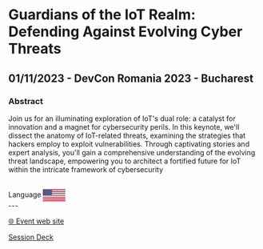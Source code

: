 # Guardians of the IoT Realm: Defending Against Evolving Cyber Threats
## 01/11/2023 - DevCon Romania 2023 - Bucharest
### Abstract
Join us for an illuminating exploration of IoT's dual role: a catalyst for innovation and a magnet for cybersecurity perils. In this keynote, we'll dissect the anatomy of IoT-related threats, examining the strategies that hackers employ to exploit vulnerabilities. Through captivating stories and expert analysis, you'll gain a comprehensive understanding of the evolving threat landscape, empowering you to architect a fortified future for IoT within the intricate framework of cybersecurity


<br/>
Language <img width="45" src="https://raw.githubusercontent.com/dpcons/DPCons/Dev/Resources/FlagUSA.svg" style="vertical-align:middle">
<br/>
---



<br/>
<p>
<a href="https://www.dev-con.ro/">🌐 Event web site</a>
</p>

<p>
<a href="https://github.com/dpcons/DPCons/blob/main/Decks/20231101-Guardians of the IoT Realm Defending Against Evolving Cyber Threats.pdf" 
target="_blank">Session Deck</a>
</a>
</p>
